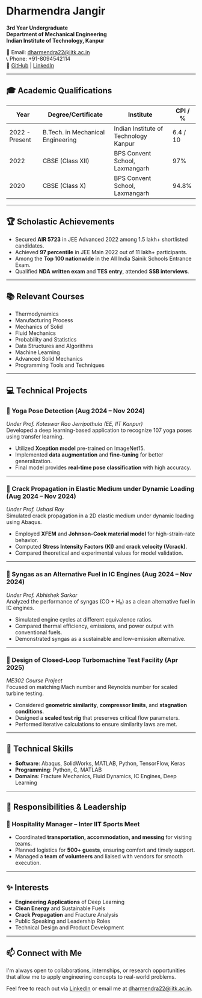 # Dharmendra Jangir

**3rd Year Undergraduate**  
**Department of Mechanical Engineering**  
**Indian Institute of Technology, Kanpur**

📧 Email: [dharmendra22@iitk.ac.in](mailto:dharmendra22@iitk.ac.in)  
📞 Phone: +91-8094542114  
🔗 [GitHub](https://github.com/dharmendra22iitk) | [LinkedIn](https://www.linkedin.com/in/dharmendra-jangir-168660278)

---

## 🎓 Academic Qualifications

| Year           | Degree/Certificate                | Institute                                | CPI / %     |
|----------------|-----------------------------------|------------------------------------------|-------------|
| 2022 - Present | B.Tech. in Mechanical Engineering | Indian Institute of Technology Kanpur    | 6.4 / 10    |
| 2022           | CBSE (Class XII)                  | BPS Convent School, Laxmangarh           | 97%         |
| 2020           | CBSE (Class X)                    | BPS Convent School, Laxmangarh           | 94.8%       |

---

## 🏆 Scholastic Achievements

- Secured **AIR 5723** in JEE Advanced 2022 among 1.5 lakh+ shortlisted candidates.
- Achieved **97 percentile** in JEE Main 2022 out of 11 lakh+ participants.
- Among the **Top 100 nationwide** in the All India Sainik Schools Entrance Exam.
- Qualified **NDA written exam** and **TES entry**, attended **SSB interviews**.

---

## 📚 Relevant Courses

- Thermodynamics
- Manufacturing Process
- Mechanics of Solid
- Fluid Mechanics
- Probability and Statistics
- Data Structures and Algorithms
- Machine Learning
- Advanced Solid Mechanics
- Programming Tools and Techniques

---

## 💻 Technical Projects

### 🔹 Yoga Pose Detection (Aug 2024 – Nov 2024)
*Under Prof. Koteswar Rao Jerripothula (EE, IIT Kanpur)*  
Developed a deep learning-based application to recognize 107 yoga poses using transfer learning.

- Utilized **Xception model** pre-trained on ImageNet15.
- Implemented **data augmentation** and **fine-tuning** for better generalization.
- Final model provides **real-time pose classification** with high accuracy.

---

### 🔹 Crack Propagation in Elastic Medium under Dynamic Loading (Aug 2024 – Nov 2024)
*Under Prof. Ushasi Roy*  
Simulated crack propagation in a 2D elastic medium under dynamic loading using Abaqus.

- Employed **XFEM** and **Johnson-Cook material model** for high-strain-rate behavior.
- Computed **Stress Intensity Factors (KI)** and **crack velocity (Vcrack)**.
- Compared theoretical and experimental values for model validation.

---

### 🔹 Syngas as an Alternative Fuel in IC Engines (Aug 2024 – Nov 2024)
*Under Prof. Abhishek Sarkar*  
Analyzed the performance of syngas (CO + H₂) as a clean alternative fuel in IC engines.

- Simulated engine cycles at different equivalence ratios.
- Compared thermal efficiency, emissions, and power output with conventional fuels.
- Demonstrated syngas as a sustainable and low-emission alternative.

---

### 🔹 Design of Closed-Loop Turbomachine Test Facility (Apr 2025)
*ME302 Course Project*  
Focused on matching Mach number and Reynolds number for scaled turbine testing.

- Considered **geometric similarity**, **compressor limits**, and **stagnation conditions**.
- Designed a **scaled test rig** that preserves critical flow parameters.
- Performed iterative calculations to ensure similarity laws are met.

---

## 🧠 Technical Skills

- **Software**: Abaqus, SolidWorks, MATLAB, Python, TensorFlow, Keras
- **Programming**: Python, C, MATLAB
- **Domains**: Fracture Mechanics, Fluid Dynamics, IC Engines, Deep Learning

---

## 🏅 Responsibilities & Leadership

### 📍 Hospitality Manager – Inter IIT Sports Meet
- Coordinated **transportation, accommodation, and messing** for visiting teams.
- Planned logistics for **500+ guests**, ensuring comfort and timely support.
- Managed a **team of volunteers** and liaised with vendors for smooth execution.

---

## ✨ Interests

- **Engineering Applications** of Deep Learning
- **Clean Energy** and Sustainable Fuels
- **Crack Propagation** and Fracture Analysis
- Public Speaking and Leadership Roles
- Technical Design and Product Development

---

## 📫 Connect with Me

I'm always open to collaborations, internships, or research opportunities that allow me to apply engineering concepts to real-world problems.

Feel free to reach out via [LinkedIn](https://www.linkedin.com/in/dharmendra-jangir-168660278) or email me at [dharmendra22@iitk.ac.in](mailto:dharmendra22@iitk.ac.in).









<!--
# Dharmendra Jangir

**3rd Year Undergraduate**  
**Department of Mechanical Engineering**  
**Indian Institute of Technology, Kanpur**  

📧 Email: [dharmendra22@iitk.ac.in](mailto:dharmendra22@iitk.ac.in)  
📱 Phone: +91-8094542114  
🔗 [GitHub](https://github.com/dharmendra22iitk) | [LinkedIn](https://www.linkedin.com/in/dharmendra-jangir-168660278)

---

## 🎓 Academic Qualifications

| Year         | Degree/Certificate    | Institute                                | CPI/%       |
|--------------|------------------------|------------------------------------------|-------------|
| 2022 - Present | B.S. (Mechanical Engineering) | Indian Institute of Technology Kanpur | 6.4 / 10    |
| 2022         | CBSE (Class XII)       | BPS Convent School, Laxmangarh           | 97%         |
| 2020         | CBSE (Class X)         | BPS Convent School, Laxmangarh           | 94.8%       |

---

## 🏅 Scholastic Achievements

- 🏆 **AIR 5723** in JEE Advanced 2022 among 1.5 Lakh+ shortlisted candidates.
- 📊 **97 percentile** in JEE Main 2022 among 11 Lakh+ students.
- 🏫 Selected in the **Top 100 nationwide** in All India Sainik Schools Entrance Exam.
- 🇮🇳 Qualified the **NDA written exam** and **TES entry**, and attended **SSB interviews**.

---

## 🧠 Key Projects

### 🔹 YOGA Pose Detection (Aug'24 – Nov'24)
**Course Project under Prof. Koteswar Rao Jerripothula (EE, IIT Kanpur)**  
Developed a deep learning-based system to recognize 107 yoga poses using transfer learning.

- 🔍 **Objective**: Recognize yoga poses for fitness tracking using transfer learning.
- ⚙️ **Tech Stack**: Xception Model, ImageNet15, Python, TensorFlow/Keras.
- 🧪 **Approach**:
  - Applied feature extraction using pre-trained models
  - Data augmentation to improve generalization
  - Fine-tuned network to reduce overfitting
  - Real-time inference setup for end-user interaction
- 📈 **Impact**:
  - Achieved high accuracy on balanced yoga datasets
  - Real-time predictions for live posture correction

---

### 🔹 Crack Propagation in Elastic Medium under Dynamic Loading (Aug'24 – Nov'24)
**Course Project under Prof. Ushasi Roy**

- 🧩 Simulated crack growth in a 2D elastic plate under dynamic loading using Abaqus.
- 📊 Calculated **Stress Intensity Factors (KI)** and validated simulation with theory.
- 🧪 Used **XFEM** and **Johnson-Cook model** for high-strain rate modeling.
- ⚡ Compared **crack velocity (Vcrack)** under varied loading conditions.

---

### 🔹 Syngas as an Alternative Fuel in IC Engines (Aug'24 – Nov'24)
**Course Project under Prof. Abhishek Sarkar**

- 🔥 Studied combustion characteristics of Syngas (CO + H₂) in IC engines.
- 🛠️ Simulated engine performance for different equivalence ratios.
- 🧪 Compared emissions, thermal efficiency, and fuel economy with gasoline.
- 📝 Proposed Syngas as a low-emission, sustainable fuel alternative.

---

## 📌 Interests & Skills

- **Domains**: Thermal Systems, Fracture Mechanics, Alternative Fuels, Deep Learning
- **Tools**: Abaqus, MATLAB, Python, TensorFlow, SolidWorks
- **Soft Skills**: Leadership, Communication, Technical Writing

---

## 📫 Let's Connect

I’m passionate about applying mechanical engineering principles to solve real-world problems and exploring intersections of AI and mechanical design.

Feel free to connect with me on [LinkedIn](https://www.linkedin.com/in/dharmendra-jangir-168660278) or drop me an email at [dharmendra22@iitk.ac.in](mailto:dharmendra22@iitk.ac.in)!
-->
